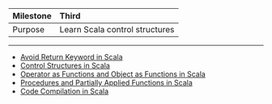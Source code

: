 | Milestone | Third |
| :--- | :--- |
| Purpose | Learn Scala control structures |

---

- [Avoid Return Keyword in Scala](avoid-return-keyword.md)
- [Control Structures in Scala](looping-in-scala.md)
- [Operator as Functions and Object as Functions in Scala](operator-overloading.md)
- [Procedures and Partially Applied Functions in Scala](procedures.md)
- [Code Compilation in Scala](scala-code-compilation.md)
